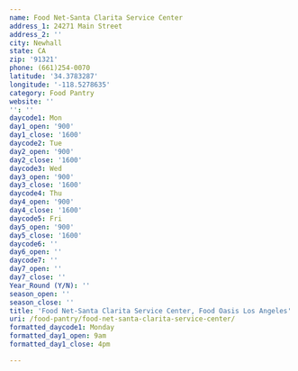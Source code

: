 ```yaml
---
name: Food Net-Santa Clarita Service Center
address_1: 24271 Main Street
address_2: ''
city: Newhall
state: CA
zip: '91321'
phone: (661)254-0070
latitude: '34.3783287'
longitude: '-118.5278635'
category: Food Pantry
website: ''
'': ''
daycode1: Mon
day1_open: '900'
day1_close: '1600'
daycode2: Tue
day2_open: '900'
day2_close: '1600'
daycode3: Wed
day3_open: '900'
day3_close: '1600'
daycode4: Thu
day4_open: '900'
day4_close: '1600'
daycode5: Fri
day5_open: '900'
day5_close: '1600'
daycode6: ''
day6_open: ''
daycode7: ''
day7_open: ''
day7_close: ''
Year_Round (Y/N): ''
season_open: ''
season_close: ''
title: 'Food Net-Santa Clarita Service Center, Food Oasis Los Angeles'
uri: /food-pantry/food-net-santa-clarita-service-center/
formatted_daycode1: Monday
formatted_day1_open: 9am
formatted_day1_close: 4pm

---
```

